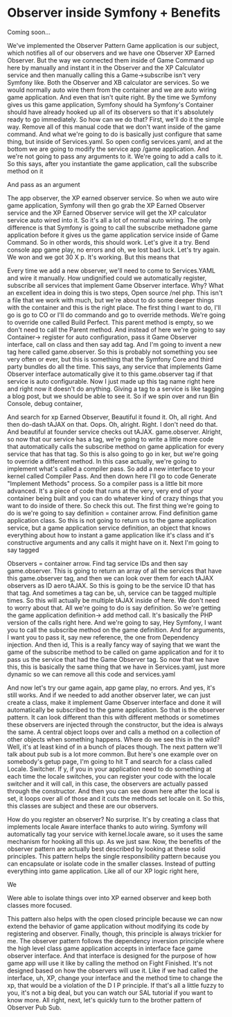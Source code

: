 # Observer inside Symfony + Benefits

Coming soon...

We've implemented the Observer Pattern Game application is our subject, which
notifies all of our observers and we have one Observer XP Earned Observer. But the
way we connected them inside of Game Command up here by manually and instant it in
the Observer and the XP Calculator service and then manually calling this a
Game->subscribe isn't very Symfony like. Both the Observer and XB calculator are
services. So we would normally auto wire them from the container and we are auto
wiring game application. And even that isn't quite right. By the time we Symfony
gives us this game application, <affirmative> Symfony should ha Symfony's Container
should have already hooked up all of its observers so that it's absolutely ready to
go immediately. So how can we do that? First, we'll do it the simple way. Remove all
of this manual code that we don't want inside of the game command. And what we're
going to do is basically just configure that same thing, but inside of Services.yaml.
So open config services.yaml, and at the bottom we are going to modify the service
app /game application. And we're not going to pass any arguments to it. We're going
to add a calls to it. So this says, after you instantiate the game application, call
the subscribe method on it

And pass as an argument

The app observer, the XP earned observer service. So when we auto wire game
application, Symfony will then go grab the XP Earned Observer service and the XP
Earned Observer service will get the XP calculator service auto wired into it. So
it's all a lot of normal auto wiring. The only difference is that Symfony is going to
call the subscribe methadone game application before it gives us the game application
service inside of Game Command. So in other words, this should work. Let's give it a
try. Bend console app game play, no errors and oh, we lost bad luck. Let's try again.
We won and we got 30 X p. It's working. But this means that

Every time we add a new observer, we'll need to come to Services.YAML and wire it
manually. How undignified could we automatically register, subscribe all services
that implement Game Observer interface. Why? What an excellent idea in doing this is
two steps, Open source /nel php. This isn't a file that we work with much, but we're
about to do some deeper things with the container and this is the right place. The
first thing I want to do, I'll go is go to CO or I'll do commando and go to override
methods. We're going to override one called Build Perfect. This parent method is
empty, so we don't need to call the Parent method. And instead of here we're going to
say Container-> register for auto configuration, pass it Game Observer interface,
call on class and then say add tag. And I'm going to invent a new tag here called
game.observer. So this is probably not something you see very often or ever, but this
is something that the Symfony Core and third party bundles do all the time. This
says, any service that implements Game Observer interface automatically give it to
this game.observer tag if that service is auto configurable. Now I just made up this
tag name right here and right now it doesn't do anything. Giving a tag to a service
is like tagging a blog post, but we should be able to see it. So if we spin over and
run Bin Console, debug container,

And search for xp Earned Observer, Beautiful it found it. Oh, all right. And then
do-dash tAJAX on that. Oops. Oh, alright. Right. I don't need do that. And beautiful
at founder service checks out tAJAX. game.observer. Alright, so now that our service
has a tag, we're going to write a little more code that automatically calls the
subscribe method on game application for every service that has that tag. So this is
also going to go in ker, but we're going to override a different method. In this case
actually, we're going to implement what's called a compiler pass. So add a new
interface to your kernel called Compiler Pass. And then down here I'll go to code
Generate "Implement Methods" process. So a compiler pass is a little bit more
advanced. It's a piece of code that runs at the very, very end of your container
being built and you can do whatever kind of crazy things that you want to do inside
of there. So check this out. The first thing we're going to do is we're going to say
definition = container arrow. Find definition game application class. So this is not
going to return us to the game application service, but a game application service
definition, an object that knows everything about how to instant a game application
like it's class and it's constructive arguments and any calls it might have on it.
Next I'm going to say tagged

Observers = container arrow. Find tag service IDs and then say game.observer. This is
going to return an array of all the services that have this game.observer tag, and
then we can look over them for each tAJAX observers as ID aero tAJAX. So this is
going to be the service ID that has that tag. And sometimes a tag can be, uh, service
can be tagged multiple times. So this will actually be multiple tAJAX inside of here.
We don't need to worry about that. All we're going to do is say definition. So we're
getting the game application definition-> add method call. It's basically the PHP
version of the calls right here. And we're going to say, Hey Symfony, I want you to
call the subscribe method on the game definition. And for arguments, I want you to
pass it, say new reference, the one from Dependency injection. And then id, This is a
really fancy way of saying that we want the game of the subscribe method to be called
on game application and for it to pass us the service that had the Game Observer tag.
So now that we have this, this is basically the same thing that we have in
Services.yaml, just more dynamic so we can remove all this code and services.yaml

And now let's try our game again, app game play, no errors. And yes, it's still
works. And if we needed to add another observer later, we can just create a class,
make it implement Game Observer interface and done it will automatically be
subscribed to the game application. So that is the observer pattern. It can look
different than this with different methods or sometimes these observers are injected
through the constructor, but the idea is always the same. A central object loops over
and calls a method on a collection of other objects when something happens. Where do
we see this in the wild? Well, it's at least kind of in a bunch of places though. The
next pattern we'll talk about pub sub is a lot more common. But here's one example
over on somebody's getup page, I'm going to hit T and search for a class called
Locale. Switcher. If y, if you in your application need to do something at each time
the locale switches, you can register your code with the locale switcher and it will
call, in this case, the observers are actually passed through the constructor. And
then you can see down here after the local is set, it loops over all of those and it
cuts the methods set locale on it. So this, this classes are subject and these are
our observers.

How do you register an observer? No surprise. It's by creating a class that
implements locale Aware interface thanks to auto wiring. Symfony will automatically
tag your service with kernel.locale aware, so it uses the same mechanism for hooking
all this up. As we just saw. Now, the benefits of the observer pattern are actually
best described by looking at these solid principles. This pattern helps the single
responsibility pattern because you can encapsulate or isolate code in the smaller
classes. Instead of putting everything into game application. Like all of our XP
logic right here,

We

Were able to isolate things over into XP earned observer and keep both classes more
focused.

This pattern also helps with the open closed principle because we can now extend the
behavior of game application without modifying its code by registering and observer.
Finally, though, this principle is always trickier for me. The observer pattern
follows the dependency inversion principle where the high level class game
application accepts in interface face game observer interface. And that interface is
designed for the purpose of how game app will use it like by calling the method on
Fight Finished. It's not designed based on how the observers will use it. Like if we
had called the interface, uh, XP, change your interface and the method time to change
the xp, that would be a violation of the D I P principle. If that's all a little
fuzzy to you, it's not a big deal, but you can watch our SAL tutorial if you want to
know more. All right, next, let's quickly turn to the brother pattern of Observer Pub
Sub.
